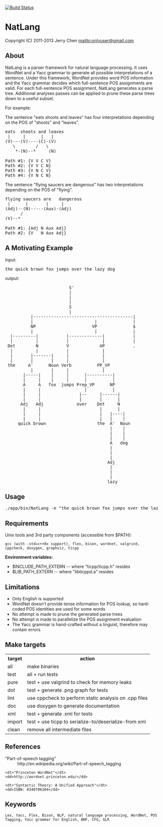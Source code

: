 [![Build Status](https://secure.travis-ci.org/onlyuser/NatLang.png)](http://travis-ci.org/onlyuser/NatLang)

NatLang
=======

Copyright (C) 2011-2013 Jerry Chen <mailto:onlyuser@gmail.com>

About
-----

NatLang is a parser framework for natural language processing.
It uses WordNet and a Yacc grammar to generate all possible interpretations of a sentence.
Under this framework, WordNet provides word POS information and the Yacc grammar decides which full-sentence POS assignments are valid.
For each full-sentence POS assignment, NatLang generates a parse tree.
Additional analyses passes can be applied to prune these parse trees down to a useful subset.

For example:

The sentence "eats shoots and leaves" has four interpretations depending on the POS of "shoots" and "leaves".

<pre>
eats  shoots and leaves
 |     |      |   |
(V)---(V)----(C)-(V)
   \        /   \
    *-(N)--*     (N)

Path #1: {V V C V}
Path #2: {V V C N}
Path #3: {V N C V}
Path #4: {V N C N}
</pre>

The sentence "flying saucers are dangerous" has two interpretations depending on the POS of "flying".

<pre>
flying saucers are   dangerous
 |      |       |     |
(Adj)--(N)-----(Aux)-(Adj)
      /
(V)--*

Path #1: {Adj N Aux Adj}
Path #2: {V   N Aux Adj}
</pre>

A Motivating Example
--------------------

input:
<pre>
the quick brown fox jumps over the lazy dog
</pre>

output:

<pre>
                         S'
                         |
                         |
                         |
                         S
                         |
          |---------------------------------------|
          |                        |              |
          NP                      VP              $
          |                        |              |
  |---------|           |-------------|           |
  |         |           |             |           |
 Det        N           V            AP           .
  |         |           |             |
  |       |-------|     |             |
  |       |       |     |             |
 the     A'      Noun Verb          PP_VP
          |       |     |             |
       |-----|    |     |      |----------|
       |     |    |     |      |          |
       A     A   fox  jumps Prep_VP      NP
       |     |                 |          |
       |     |               |--     |------|
       |     |               |       |      |
      Adj   Adj             over    Det     N
       |     |                       |      |
       |     |                       |   |----|
       |     |                       |   |    |
     quick brown                    the  A'  Noun
                                         |    |
                                         |    |
                                         |    |
                                         A   dog
                                         |
                                         |
                                         |
                                        Adj
                                         |
                                         |
                                         |
                                        lazy
</pre>

Usage
-----

<pre>
./app/bin/NatLang -e "the quick brown fox jumps over the lazy dog" -d | dot -Tpng -oast_fox.png
</pre>

Requirements
------------

Unix tools and 3rd party components (accessible from $PATH):

    gcc (with -std=c++0x support), flex, bison, wordnet, valgrind, cppcheck, doxygen, graphviz, ticpp

**Environment variables:**

* $INCLUDE_PATH_EXTERN -- where "ticpp/ticpp.h" resides
* $LIB_PATH_EXTERN     -- where "libticppd.a" resides

Limitations
-----------

* Only English is supported
* WordNet doesn't provide tense information for POS lookup, so hard-coded POS identities are used for some words
* No attempt is made to prune the generated parse trees
* No attempt is made to parallelize the POS assignment evaluation
* The Yacc grammar is hand-crafted without a linguist, therefore may contain errors

Make targets
------------

<table>
    <tr><th> target </th><th> action                                                </th></tr>
    <tr><td> all    </td><td> make binaries                                         </td></tr>
    <tr><td> test   </td><td> all + run tests                                       </td></tr>
    <tr><td> pure   </td><td> test + use valgrind to check for memory leaks         </td></tr>
    <tr><td> dot    </td><td> test + generate .png graph for tests                  </td></tr>
    <tr><td> lint   </td><td> use cppcheck to perform static analysis on .cpp files </td></tr>
    <tr><td> doc    </td><td> use doxygen to generate documentation                 </td></tr>
    <tr><td> xml    </td><td> test + generate .xml for tests                        </td></tr>
    <tr><td> import </td><td> test + use ticpp to serialize-to/deserialize-from xml </td></tr>
    <tr><td> clean  </td><td> remove all intermediate files                         </td></tr>
</table>

References
----------

<dl>
    <dt>"Part-of-speech tagging"</dt>
    <dd>http://en.wikipedia.org/wiki/Part-of-speech_tagging</dd>

    <dt>"Princeton WordNet"</dt>
    <dd>http://wordnet.princeton.edu/</dd>

    <dt>"Syntactic Theory: A Unified Approach"</dt>
    <dd>ISBN: 0340706104</dd>
</dl>

Keywords
--------

    Lex, Yacc, Flex, Bison, NLP, natural language processing, WordNet, POS Tagging, Yacc grammar for English, BNF, CFG, GLR
